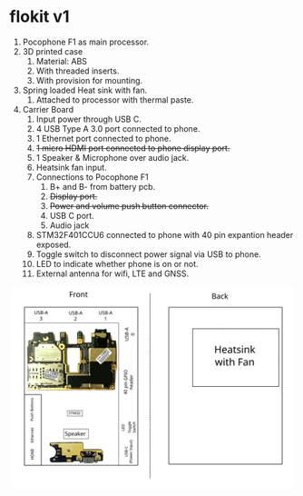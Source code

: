 # flokit v1

1. Pocophone F1 as main processor.
2. 3D printed case
    1. Material: ABS 
    2. With threaded inserts.
    3. With provision for mounting. 
3. Spring loaded Heat sink with fan.
    1. Attached to processor with thermal paste. 
4. Carrier Board
    1. Input power through USB C. 
    2. 4 USB Type A 3.0 port connected to phone.
    3. 1 Ethernet port connected to phone.
    4. ~~1 micro HDMI port connected to phone display port.~~
    5. 1 Speaker & Microphone over audio jack.
    6. Heatsink fan input.
    7. Connections to Pocophone F1
        1. B+ and B- from battery pcb.
        2. ~~Display port.~~
        3. ~~Power and volume push button connector.~~
        4. USB C port.
        5. Audio jack
    8. STM32F401CCU6 connected to phone with 40 pin expantion header exposed.
    9. Toggle switch to disconnect power signal via USB to phone.
    10. LED to indicate whether phone is on or not.
    11. External antenna for wifi, LTE and GNSS.

  
![carrier_board](./carrier_board.svg)

